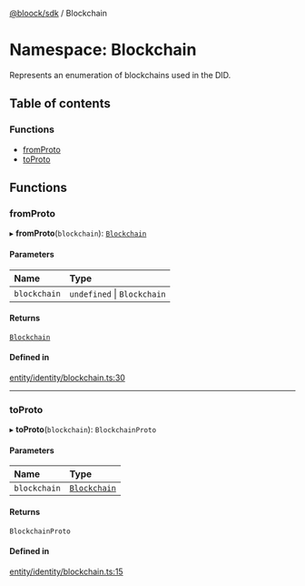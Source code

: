[@bloock/sdk](../index.md) / Blockchain

# Namespace: Blockchain

Represents an enumeration of blockchains used in the DID.

## Table of contents

### Functions

- [fromProto](Blockchain.md#fromproto)
- [toProto](Blockchain.md#toproto)

## Functions

### fromProto

▸ **fromProto**(`blockchain`): [`Blockchain`](../enums/Blockchain-1.md)

#### Parameters

| Name | Type |
| :------ | :------ |
| `blockchain` | `undefined` \| `Blockchain` |

#### Returns

[`Blockchain`](../enums/Blockchain-1.md)

#### Defined in

[entity/identity/blockchain.ts:30](https://github.com/bloock/bloock-sdk/blob/9affaa1/languages/js/src/entity/identity/blockchain.ts#L30)

___

### toProto

▸ **toProto**(`blockchain`): `BlockchainProto`

#### Parameters

| Name | Type |
| :------ | :------ |
| `blockchain` | [`Blockchain`](../enums/Blockchain-1.md) |

#### Returns

`BlockchainProto`

#### Defined in

[entity/identity/blockchain.ts:15](https://github.com/bloock/bloock-sdk/blob/9affaa1/languages/js/src/entity/identity/blockchain.ts#L15)
